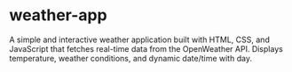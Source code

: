 # weather-app
A simple and interactive weather application built with HTML, CSS, and JavaScript that fetches real-time data from the OpenWeather API. Displays temperature, weather conditions, and dynamic date/time with day.
